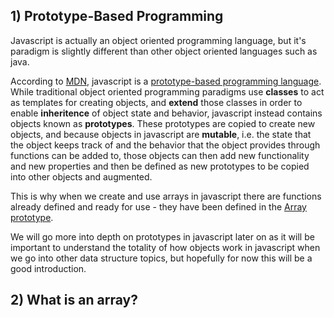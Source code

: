 ## 1) Prototype-Based Programming

Javascript is actually an object oriented programming language, but it's paradigm is slightly different than other object oriented languages such as java.

According to [MDN](https://developer.mozilla.org/en-US/docs/Web/JavaScript), javascript is a
[prototype-based programming language](https://en.wikipedia.org/wiki/Prototype-based_programming).
While traditional object oriented programming paradigms use **classes** to act as templates for creating objects, and **extend** those classes in order to enable **inheritence** of object state and behavior, javascript instead contains objects known as **prototypes**. These prototypes are copied to create new objects, and because objects in javascript are **mutable**, i.e. the state that the object keeps track of and the behavior that the object provides through functions can be added to, those objects can then add new functionality and new properties and then be defined as new prototypes to be copied into other objects and augmented.

This is why when we create and use arrays in javascript there are functions already defined and ready for use - they have been defined in the [Array prototype](https://developer.mozilla.org/en-US/docs/Web/JavaScript/Reference/Global_Objects/Array).

We will go more into depth on prototypes in javascript later on as it will be important to understand 
the totality of how objects work in javascript when we go into other data structure topics, but hopefully for now this will be a good introduction.

## 2) What is an array?